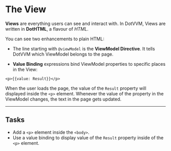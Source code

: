 ﻿---
Title: The View
Moniker: view
CodeTask:
    Path: 20_view.dothtml.csx
    Default: Counter_10.dothtml
    Correct: Counter_20.dothtml
    Dependencies:
        - CounterViewModel_20.cs

---

# The View

__Views__ are everything users can see and interact with. In DotVVM, Views are written in __DotHTML__, a flavour of _HTML_.

You can see two enhancements to plain HTML:

* The line starting with `@viewModel` is the __ViewModel Directive__. It tells DotVVM which ViewModel belongs to the page.

* __Value Binding__ expressions bind ViewModel properties to specific places in the View:

```dothtml
<p>{{value: Result}}</p>
```

When the user loads the page, the value of the `Result` property will displayed inside the `<p>` element. Whenever the value of the property in the ViewModel changes, the text in the page gets updated.

---

## Tasks

- Add a `<p>` element inside the `<body>`.
- Use a value binding to display value of the `Result` property inside of the `<p>` element.
